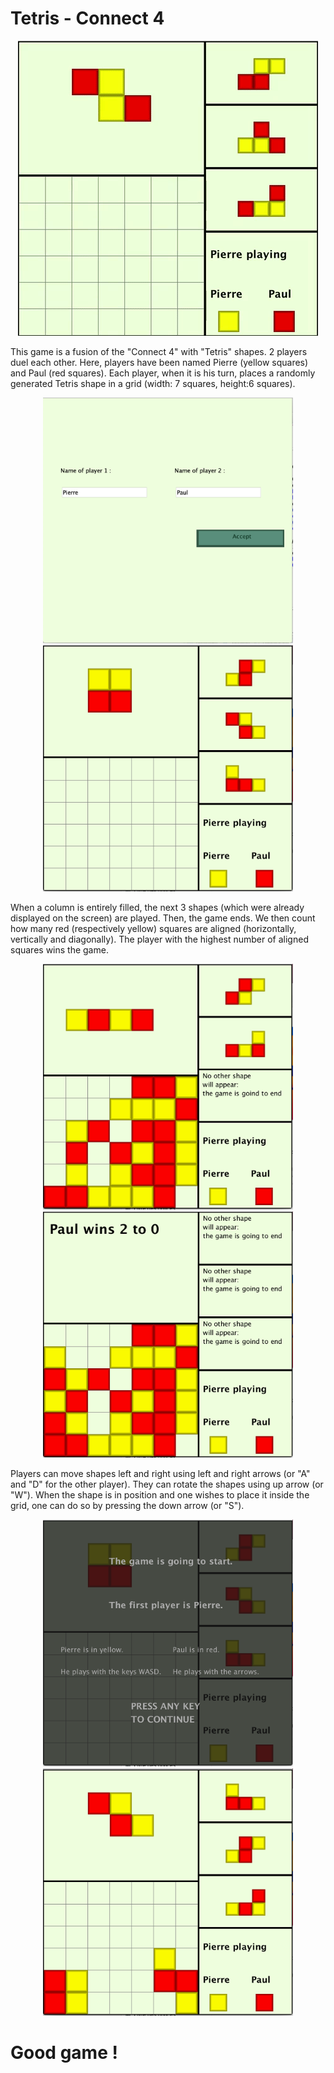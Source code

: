 <h1>Tetris - Connect 4</h1>
<div align="center">
	<img src="Captures/Play.gif" alt="Quick play" title="Quick play" width="480" height="472"/>
</div>
<p>This game is a fusion of the "Connect 4" with "Tetris" shapes.
2 players duel each other. Here, players have been named Pierre (yellow squares) and Paul (red squares). Each player, when it is his turn, places a randomly generated Tetris shape in a grid (width: 7 squares, height:6 squares).</p>
<div align="center">
	<img src="Captures/Capture1.png" alt="Capture1"
	title="Capture1" width="400" />
	<img src="Captures/Capture2.png" alt="Capture2"
	title="Capture2" width="400" />
</div>
<p>When a column is entirely filled, the next 3 shapes (which were already displayed on the screen) are played. Then, the game ends. We then count how many red (respectively yellow) squares are aligned (horizontally, vertically and diagonally). The player with the highest number of aligned squares wins the game.</p>
<div align="center">
	<img src="Captures/Capture3.png" alt="Capture3"
	title="Capture3" width="400" />
	<img src="Captures/Capture4.png" alt="Capture4"
	title="Capture4" width="400" />
</div>
<p>Players can move shapes left and right using left and right arrows (or "A" and "D" for the other player). They can rotate the shapes using up arrow (or "W"). When the shape is in position and one wishes to place it inside the grid, one can do so by pressing the down arrow (or "S").</p>
<div align="center">
	<img src="Captures/Capture5.png" alt="Capture5"
	title="Capture5" width="400" />
	<img src="Captures/Capture6.png" alt="Capture6"
	title="Capture6" width="400" />
</div>
<h1>Good game !</h1>